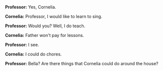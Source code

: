 **Professor:** Yes, Cornelia.

**Cornelia:** Professor, I would like to learn to sing. 

**Professor:** Would you? Well, I do teach.

**Cornelia:** Father won't pay for lessons. 

**Professor:** I see.

**Cornelia:** I could do chores. 

**Professor:** Bella? Are there things that Cornelia could do around
the house? 
